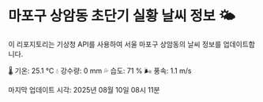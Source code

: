 
# 마포구 상암동 초단기 실황 날씨 정보 🌤️

이 리포지토리는 기상청 API를 사용하여 서울 마포구 상암동의 날씨 정보를 업데이트합니다. 

🌡️ 기온: 25.1 ℃
💧 강수량: 0 mm
💦 습도: 71 %
🌬️ 풍속: 1.1 m/s

마지막 업데이트 시각: 2025년 08월 10일 08시 11분    
